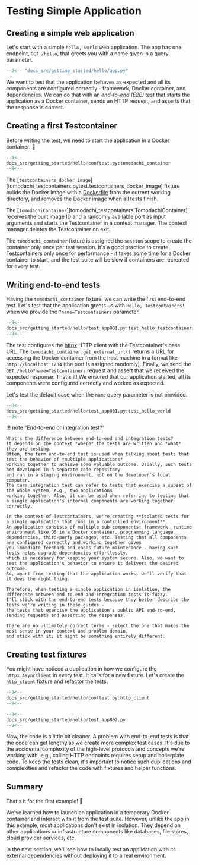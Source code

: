 # Testing Simple Application

## Creating a simple web application

Let's start with a simple `hello, world` web application.
The app has one endpoint, `GET /hello`, that greets you with a name given in a query parameter.

```py title="src/app.py"
--8<-- "docs_src/getting_started/hello/app.py"
```

We want to test that the application behaves as expected and all its components are configured correctly -
framework, Docker container, and dependencies. We can do that with an _end-to-end (E2E)_ test
that starts the application as a Docker container, sends an HTTP request, and asserts that the response is correct.

## Creating a first Testcontainer

Before writing the test, we need to start the application in a Docker container. 🐳

```py title="tests/conftest.py" hl_lines="9 12-13"
--8<--
docs_src/getting_started/hello/conftest.py:tomodachi_container
--8<--
```

The [`testcontainers_docker_image`][tomodachi_testcontainers.pytest.testcontainers_docker_image] fixture builds the Docker image with
a [Dockerfile](https://github.com/filipsnastins/tomodachi-testcontainers/blob/main/examples/Dockerfile) from the current working directory,
and removes the Docker image when all tests finish.

The [`TomodachiContainer`][tomodachi_testcontainers.TomodachiContainer] receives the built image ID and a randomly available port as input arguments
and starts the Testcontainer in a context manager. The context manager deletes the Testcontainer on exit.

The `tomodachi_container` fixture is assigned the `session` scope to create the container only once per test session.
It's a good practice to create Testcontainers only once for performance - it takes some time for a Docker container to start,
and the test suite will be slow if containers are recreated for every test.

## Writing end-to-end tests

Having the `tomodachi_container` fixture, we can write the first end-to-end test.
Let's test that the application greets us with `Hello, Testcontainers!` when we provide the `?name=Testcontainers` parameter.

```py title="tests/test_app.py"
--8<--
docs_src/getting_started/hello/test_app001.py:test_hello_testcontainers
--8<--
```

The test configures the [httpx](https://www.python-httpx.org/) HTTP client with the Testcontainer's base URL.
The `tomodachi_container.get_external_url()` returns a URL for accessing the Docker container from the host machine
in a format like `http://localhost:1234` (the port is assigned randomly).
Finally, we send the `GET /hello?name=Testcontainers` request and assert that we received the expected response.
That's it! We ensured that our application started, all its components were configured correctly and worked as expected.

Let's test the default case when the `name` query parameter is not provided.

```py title="tests/test_app.py"
--8<--
docs_src/getting_started/hello/test_app001.py:test_hello_world
--8<--
```

!!! note "End-to-end or integration test?"

    What's the difference between end-to-end and integration tests?
    It depends on the context *where* the tests are written and *what* they are testing.
    Often, the term end-to-end test is used when talking about tests that test the behavior of *multiple applications*
    working together to achieve some valuable outcome. Usually, such tests are developed in a separate code repository
    and run in a staging environment, not on the developer's local computer.
    The term integration test can refer to tests that exercise a subset of the whole system, e.g., two applications
    working together. Also, it can be used when referring to testing that a single application's internal components are working together correctly.

    In the context of Testcontainers, we're creating **isolated tests for a single application that runs in a controlled environment**.
    An application consists of multiple sub-components: framework, runtime environment like OS in a Docker container, programming language
    dependencies, third-party packages, etc. Testing that all components are configured correctly and working together gives
    you immediate feedback and eases future maintenance - having such tests helps upgrade dependencies effortlessly,
    which is necessary for keeping your system secure. Also, we want to test the application's behavior to ensure it delivers the desired outcome.
    So, apart from testing that the application works, we'll verify that it does the right thing.

    Therefore, when testing a single application in isolation, the difference between end-to-end and integration tests is fuzzy.
    I'll stick with the end-to-end tests because they better describe the tests we're writing in these guides -
    the tests that exercise the application's public API end-to-end, sending requests and asserting the responses.

    There are no ultimately correct terms - select the one that makes the most sense in your context and problem domain,
    and stick with it; it might be something entirely different.

## Creating test fixtures

You might have noticed a duplication in how we configure the `httpx.AsyncClient` in every test.
It calls for a new fixture. Let's create the `http_client` fixture and refactor the tests.

```py title="tests/conftest.py" hl_lines="8"
--8<--
docs_src/getting_started/hello/conftest.py:http_client
--8<--
```

```py title="tests/test_app.py" hl_lines="6 14"
--8<--
docs_src/getting_started/hello/test_app002.py
--8<--
```

Now, the code is a little bit cleaner. A problem with end-to-end tests is that the code can get lengthy as we create more complex test cases.
It's due to the accidental complexity of the high-level protocols and concepts we're working with, e.g., calling HTTP endpoints requires setup and boilerplate code.
To keep the tests clean, it's important to notice such duplications and complexities and refactor the code with fixtures and helper functions.

## Summary

That's it for the first example! 🎉

We've learned how to launch an application in a temporary Docker container and interact with it from the test suite.
However, unlike the app in this example, most applications don't exist in isolation.
They depend on other applications or infrastructure components like databases, file stores, cloud provider services, etc.

In the next section, we'll see how to locally test an application with its external dependencies without deploying it to a real environment.
